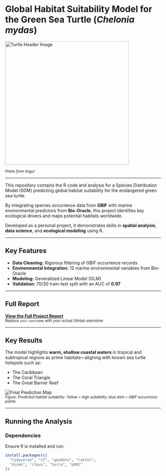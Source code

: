 # Global Habitat Suitability Model for the Green Sea Turtle (*Chelonia mydas*)

<img src="https://i.imgur.com/GCSZ8z1.jpeg" alt="Turtle Header Image" width="400"/>

<sub>*Photo from imgur*</sub>

---

This repository contains the R code and analysis for a Species Distribution Model (SDM) predicting global habitat suitability for the endangered green sea turtle.

By integrating species occurrence data from **GBIF** with marine environmental predictors from **Bio-Oracle**, this project identifies key ecological drivers and maps potential habitats worldwide.

Developed as a personal project, it demonstrates skills in **spatial analysis**, **data science**, and **ecological modeling** using R.

---

## Key Features

- **Data Cleaning:** Rigorous filtering of GBIF occurrence records  
- **Environmental Integration:** 12 marine environmental variables from Bio-Oracle  
- **Modeling:** Generalized Linear Model (GLM)  
- **Validation:** 70/30 train-test split with an AUC of **0.97**

---

## Full Report

**[View the Full Project Report](https://your-username.github.io/turtle-habitat-sdm-r/report.html)**  
<sub>*Replace `your-username` with your actual GitHub username*</sub>

---

## Key Results

The model highlights **warm, shallow coastal waters** in tropical and subtropical regions as prime habitats—aligning with known sea turtle hotspots such as:

- The Caribbean  
- The Coral Triangle  
- The Great Barrier Reef  

![Final Prediction Map](https://i.imgur.com/BLjLHTd.png)  
<sub>*Figure: Predicted habitat suitability. Yellow = high suitability; blue dots = GBIF occurrence points.*</sub>

---

## Running the Analysis

### Dependencies
Ensure R is installed and run:
```r
install.packages(c(
  "tidyverse", "sf", "geodata", "raster", 
  "dismo", "rJava", "terra", "pROC"
))
